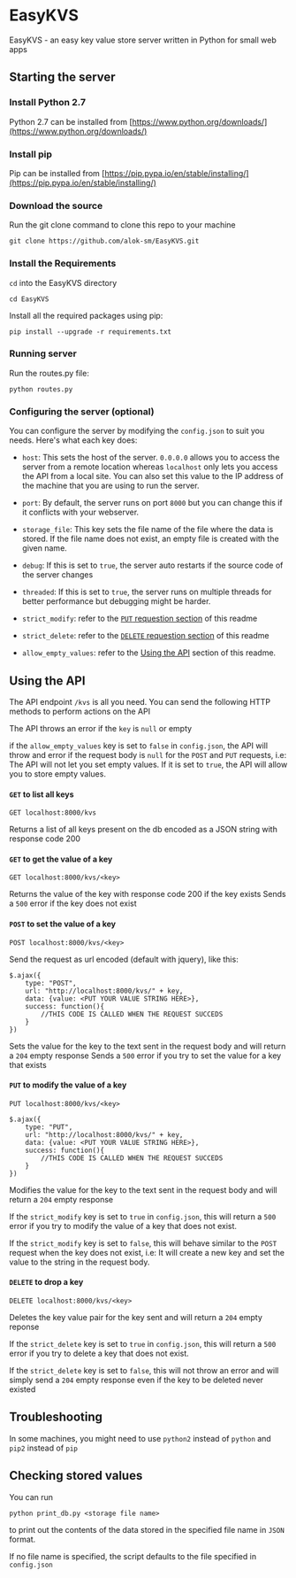 # EasyKVS
EasyKVS - an easy key value store server written in Python for small web apps

## Starting the server

### Install Python 2.7

Python 2.7 can be installed from [https://www.python.org/downloads/](https://www.python.org/downloads/)

### Install pip

Pip can be installed from [https://pip.pypa.io/en/stable/installing/](https://pip.pypa.io/en/stable/installing/)

### Download the source

Run the git clone command to clone this repo to your machine

```
git clone https://github.com/alok-sm/EasyKVS.git
```

### Install the Requirements

`cd` into the EasyKVS directory

```
cd EasyKVS
```

Install all the required packages using pip:

```
pip install --upgrade -r requirements.txt
```


### Running server

Run the routes.py file:

```
python routes.py
```


### Configuring the server (optional)

You can configure the server by modifying the `config.json` to suit you needs. Here's what each key does:
- `host`: This sets the host of the server. `0.0.0.0` allows you to access the server from a remote location whereas `localhost` only lets you access the API from a local site. You can also set this value to the IP address of the machine that you are using to run the server.

- `port`: By default, the server runs on port `8000` but you can change this if it conflicts with your webserver.

- `storage_file`: This key sets the file name of the file where the data is stored. If the file name does not exist, an empty file is created with the given name.

- `debug`: If this is set to `true`, the server auto restarts if the source code of the server changes

- `threaded`: If this is set to `true`, the server runs on multiple threads for better performance but debugging might be harder.

- `strict_modify`: refer to the [`PUT` requestion section](https://github.com/alok-sm/EasyKVS/blob/master/README.md#put-to-modify-the-value-of-a-key) of this readme

- `strict_delete`: refer to the [`DELETE` requestion section](https://github.com/alok-sm/EasyKVS/blob/master/README.md#delete-to-drop-a-key) of this readme

- `allow_empty_values`: refer to the [Using the API](https://github.com/alok-sm/EasyKVS/blob/master/README.md#using-the-api) section of this readme.


## Using the API

The API endpoint `/kvs` is all you need. You can send the following HTTP methods to perform actions on the API

The API throws an error if the `key` is `null` or empty

if the `allow_empty_values` key is set to `false` in `config.json`, the API will throw and error if the request body is 
`null` for the `POST` and `PUT` requests, i.e: The API will not let you set empty values. If it is set to `true`, the 
API will allow you to store empty values.

#### `GET` to list all keys
```
GET localhost:8000/kvs
```
Returns a list of all keys present on the db encoded as a JSON string with response code 200

#### `GET` to get the value of a key
```
GET localhost:8000/kvs/<key>
```

Returns the value of the key with response code 200 if the key exists
Sends a `500` error if the key does not exist
  
#### `POST` to set the value of a key
```
POST localhost:8000/kvs/<key>
```

Send the request as url encoded (default with jquery), like this:

```
$.ajax({
    type: "POST",
    url: "http://localhost:8000/kvs/" + key,
    data: {value: <PUT YOUR VALUE STRING HERE>},
    success: function(){
        //THIS CODE IS CALLED WHEN THE REQUEST SUCCEDS
    }
})
```

Sets the value for the key to the text sent in the request body and will return a `204` empty response
Sends a `500` error if you try to set the value for a key that exists

#### `PUT` to modify the value of a key
```
PUT localhost:8000/kvs/<key>
```

```
$.ajax({
    type: "PUT",
    url: "http://localhost:8000/kvs/" + key,
    data: {value: <PUT YOUR VALUE STRING HERE>},
    success: function(){
        //THIS CODE IS CALLED WHEN THE REQUEST SUCCEDS
    }
})
```

Modifies the value for the key to the text sent in the request body and will return a `204` empty response

If the `strict_modify` key is set to `true` in `config.json`, this will return a `500` error if you try to 
modify the value of a key that does not exist. 

If the `strict_modify` key is set to `false`, this will behave similar to the `POST` request when the key 
does not exist, i.e: It will create a new key and set the value to the string in the request body.

#### `DELETE` to drop a key
```
DELETE localhost:8000/kvs/<key>
```

Deletes the key value pair for the key sent and will return a `204` empty reponse


If the `strict_delete` key is set to `true` in `config.json`, this will return a `500` error if you try to 
delete a key that does not exist. 

If the `strict_delete` key is set to `false`, this will not throw an error and will simply
send a `204` empty response even if the key to be deleted never existed

## Troubleshooting

In some machines, you might need to use `python2` instead of `python` and `pip2` instead of `pip`

## Checking stored values

You can run
```
python print_db.py <storage file name>
```
to print out the contents of the data stored in the specified file name in `JSON` format.

If no file name is specified, the script defaults to the file specified in `config.json`
